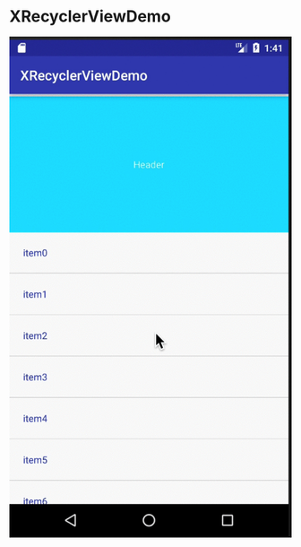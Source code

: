 # XRecyclerViewDemo

![](https://raw.githubusercontent.com/iewam/XRecyclerViewDemo/master/XRecyclerView.gif)
